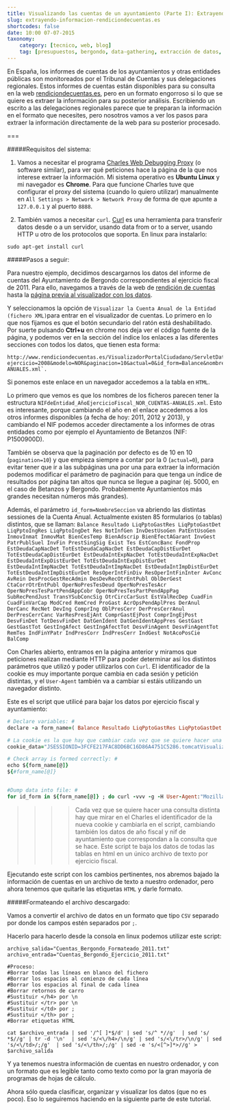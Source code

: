 ```yaml
---
title: Visualizando las cuentas de un ayuntamiento (Parte I): Extrayendo información de rendiciondecuentas.es
slug: extrayendo-informacion-rendiciondecuentas.es
shortcodes: false
date: 10:00 07-07-2015
taxonomy:
    category: [tecnico, web, blog]
    tag: [presupuestos, bergondo, data-gathering, extracción de datos, tutorial]
---
```


En España, los informes de cuentas de los ayuntamientos y otras entidades públicas son monitoreados por el Tribunal de Cuentas y sus delegaciones regionales. Estos informes de cuentas están disponibles para su consulta en la web [rendiciondecuentas.es](http://rendiciondecuentas.es), pero en un formato engorroso si lo que se quiere es extraer la información para su posterior análisis. Escribiendo un escrito a las delegaciones regionales parece que te preparan la información en el formato que necesites, pero nosotros vamos a ver los pasos para extraer la información directamente de la web para su posterior procesado.

===

#####Requisitos del sistema:  

1. Vamos a necesitar el programa [Charles Web Debugging Proxy](http://www.charlesproxy.com/) (o software similar), para ver qué peticiones hace la página de la que nos interese extraer la información.  Mi sistema operativo es **Ubuntu Linux** y mi navegador es **Chrome**. Para que funcione Charles tuve que configurar el proxy del sistema (cuando lo quiero utilizar) manualmente en 
`All Settings > Network > Network Proxy` de forma de que apunte a `127.0.0.1` y al puerto `8888`. 

2. También vamos a necesitar `curl`. [Curl](http://curl.haxx.se/)  es una herramienta para transferir datos desde o a un servidor, usando  data from or to a server, usando HTTP u otro de los protocolos que soporta.  En linux para instalarlo: 
``` 
sudo apt-get install curl
 ```

#####Pasos a seguir: 

Para nuestro ejemplo, decidimos descargarnos los datos del informe de cuentas del Ayuntamiento de Bergondo correspondientes al ejercicio fiscal de 2011. 
Para ello, navegamos a través de la web de [rendición de cuentas](http://rendiciondecuentas.es) hasta la [página previa al visualizador con los datos](http://www.rendiciondecuentas.es/es/consultadeentidadesycuentas/buscarCuentas/consultarCuenta.html?dd=true&idEntidadPpal=2122&idEntidad=2122&idTipoEntidad=A&idModelo=3&ejercicio=2011&nifEntidad=P1500800F
).

Y seleccionamos la opción de  `Visualizar la Cuenta Anual de la Entidad (fichero XML)`para entrar en el visualizador de cuentas.  Lo primero en lo que nos fijamos es que el botón secundario del ratón está deshabilitado.  Por suerte pulsando **Ctrl+u** en chrome nos deja ver el código fuente de la página, y podemos ver en la sección del índice los enlaces a las diferentes secciones con todos los datos, que tienen esta forma:
```
http://www.rendiciondecuentas.es/VisualizadorPortalCiudadano/ServletDatos?ejercicio=2008&modelo=NOR&paginacion=10&actual=0&id_form=Balance&nombreFichero=P1500800F_2011_NOR_CUENTAS-ANUALES.xml`.
```
Si ponemos este enlace en un navegador accedemos a la tabla en `HTML`. 

Lo primero que vemos es que los nombres de los ficheros parecen tener la estructura `NIFdeEntidad_AñoEjercicioFiscal_NOR_CUENTAS-ANUALES.xml`.
Esto es interesante, porque cambiando el año en el enlace accedemos a los otros informes disponibles (a fecha de hoy: 2011, 2012 y 2013), y cambiando el NIF podemos acceder directamente a los informes de otras entidades como por ejemplo el Ayuntamiento de Betanzos (NIF:  P1500900D).

También se observa que la paginación por defecto es de 10 en 10 (`pagination=10`) y que empieza siempre a contar por la 0 (`actual=0`), para evitar tener que ir a las subpáginas una por una para extraer la información podemos modificar el parámetro de paginación para que tenga un índice de resultados por página tan altos que nunca se llegue a paginar (ej. 5000, en el caso de Betanzos y Bergondo. Probablemente Ayuntamientos más grandes necesitan números más grandes).

Además, el parámetro `id_form=NombreSeccion` va abriendo las distintas sessiones de la Cuenta Anual.  Actualmente existen 85 formularios (o tablas) distintos, que se llaman: 
`Balance Resultado LiqPptoGastRes LiqPptoGastDet LiqPptoIngRes LiqPptoIngDet Res NotInfGen InvDestUsoGen PatEntUsoGen InmovInmat InmovMat BienCesTemp BienAdscrip BienEfectAGarant InvGest PatrPublSuel InvFin PrestSingSig Exist Tes EstConcBanc FondProp EstDeudaCapNacDet TotEstDeudaCapNacDet EstDeudaCapDistEurDet TotEstDeudaCapDistEurDet EstDeudaIntExpNacDet TotEstDeudaIntExpNacDet EstDeudaIntExpDistEurDet TotEstDeudaIntExpDistEurDet EstDeudaIntImpNacDet TotEstDeudaIntImpNacDet EstDeudaIntImpDistEurDet TotEstDeudaIntImpDistEurDet ResOperIntFinDiv ResOperIntFinInter AvConc AvRein DesProcGestRecAdmin DesDevRecOtrEntPubl OblDerGest CtaCorrOtrEntPubl OperNoPresTesDeud OperNoPresTesAcr OperNoPresTesPartPendAppCobr OperNoPresTesPartPendAppPag SubRecPendJust TransYSubConcSig OtrCircCarSust EstValRecDep CuadFin CuadFinVarCap ModCred RemCred ProGast AcrOpsPendAplPres DerAnul DerCanc RecNet DevIng ComprIng OblPresCerr DerPresCerrAnul DerPresCerrCanc VarResPresEjAnt ComprGastEjPost ComprIngEjPost DesvFinDet TotDesvFinDet DatGenIdent DatGenIdentAppPres GestGast GestGastTot GestIngAfect GestIngAfectTot DesvFinAgent DesvFinAgentTot RemTes IndFinYPatr IndPresCorr IndPresCerr IndGest NotAcoPosCie BalComp`


Con Charles abierto, entramos en la página anterior y miramos que peticiones realizan mediante HTTP para poder determinar así los distintos parámetros que utilizó y poder utilizarlos con `Curl`. El identificador de la cookie es muy importante porque cambia en cada sesión y petición distintas, y el `User-Agent` también va a cambiar si estáis utilizando un navegador distinto. 

Este es el script que utilicé para bajar los datos por ejercicio fiscal y ayuntamiento:

```ruby
# Declare variables: #
declare -a form_name=( Balance Resultado LiqPptoGastRes LiqPptoGastDet LiqPptoIngRes LiqPptoIngDet Res NotInfGen InvDestUsoGen PatEntUsoGen InmovInmat InmovMat BienCesTemp BienAdscrip BienEfectAGarant InvGest PatrPublSuel InvFin PrestSingSig Exist Tes EstConcBanc FondProp EstDeudaCapNacDet TotEstDeudaCapNacDet EstDeudaCapDistEurDet TotEstDeudaCapDistEurDet EstDeudaIntExpNacDet TotEstDeudaIntExpNacDet EstDeudaIntExpDistEurDet TotEstDeudaIntExpDistEurDet EstDeudaIntImpNacDet TotEstDeudaIntImpNacDet EstDeudaIntImpDistEurDet TotEstDeudaIntImpDistEurDet ResOperIntFinDiv ResOperIntFinInter AvConc AvRein DesProcGestRecAdmin DesDevRecOtrEntPubl OblDerGest CtaCorrOtrEntPubl OperNoPresTesDeud OperNoPresTesAcr OperNoPresTesPartPendAppCobr OperNoPresTesPartPendAppPag SubRecPendJust TransYSubConcSig OtrCircCarSust EstValRecDep CuadFin CuadFinVarCap ModCred RemCred ProGast AcrOpsPendAplPres DerAnul DerCanc RecNet DevIng ComprIng OblPresCerr DerPresCerrAnul DerPresCerrCanc VarResPresEjAnt ComprGastEjPost ComprIngEjPost DesvFinDet TotDesvFinDet DatGenIdent DatGenIdentAppPres GestGast GestGastTot GestIngAfect GestIngAfectTot DesvFinAgent DesvFinAgentTot RemTes IndFinYPatr IndPresCorr IndPresCerr IndGest NotAcoPosCie BalComp )

# La cookie es la que hay que cambiar cada vez que se quiere hacer una consulta distinta, miras cúal es en el Charles y la copias aquí: #
cookie_data="JSESSIONID=3FCFE217FAC8DD6BC16D86A4751C5286.tomcatVisualizador2; treeview=111111110000000000000000000000000000000000000; JSESSIONID=701B5DE1377CCF27CC4F06B87758BC47"

# Check array is formed correctly: #
echo ${form_name[@]}
${#form_name[@]}


#Dump data into file: #
for id_form in ${form_name[@]} ; do curl -vvv -g -H User-Agent:"Mozilla/5.0 (X11; Linux x86_64) AppleWebKit/537.36 (KHTML, like Gecko) Chrome/43.0.2357.65 Safari/537.36"  -H "Cookie:$cookie_data" "http://www.rendiciondecuentas.es/VisualizadorPortalCiudadano/ServletDatos?ejercicio=2008&modelo=NOR&paginacion=5000&actual=0&id_form=$id_form&nombreFichero=P1500800F_2011_NOR_CUENTAS-ANUALES.xml" >> Cuentas_Bergondo_Ejercicio_2011.txt;  done
```
>>>>Cada vez que se quiere hacer una consulta distinta hay que mirar en el Charles el identificador de la nueva cookie y cambiarla en el script, cambiando también los datos de año fiscal y nif de ayuntamiento que correspondan a la consulta que se hace. Este script te baja los datos de todas las tablas en html en un único archivo de texto por ejercicio fiscal. 

Ejecutando este script con los cambios pertinentes, nos abremos bajado la información de cuentas en un archivo de texto a nuestro ordenador, pero ahora tenemos que quitarle las etiquetas `HTML` y darle formato. 

#####Formateando el archivo descargado: 

Vamos a convertir el archivo de datos en un formato que tipo `CSV` separado por donde los campos estén separados por `;`.

Hacerlo para hacerlo desde la consola en linux podemos utilizar este script:
```
archivo_salida="Cuentas_Bergondo_Formateado_2011.txt"
archivo_entrada="Cuentas_Bergondo_Ejercicio_2011.txt"

#Proceso: 
#Borrar todas las líneas en blanco del fichero
#Borrar los espacios al comienzo de cada línea
#Borrar los espacios al final de cada línea
#Borrar retornos de carro
#Sustituir </h4> por \n
#Sustituir </tr> por \n
#Sustituir </td> por ;
#Sustituir </th> por ;
#Borrar etiquetas HTML

cat $archivo_entrada | sed '/^[ ]*$/d' | sed 's/^ *//g'  | sed 's/ *$//g' | tr -d '\n'  | sed 's/<\/h4>/\n/g' | sed 's/<\/tr>/\n/g' | sed 's/<\/td>/;/g'  | sed 's/<\/th>/;/g' | sed -e 's/<[^>]*>//g' > $archivo_salida
```

Y ya tenemos nuestra información de cuentas en nuestro ordenador, y con un formato que es legible tanto como texto como por la gran mayoría de programas de hojas de cálculo.

Ahora sólo queda clasificar, organizar y visualizar los datos (que no es poco). Eso lo seguiremos haciendo en la siguiente parte de este tutorial. 


